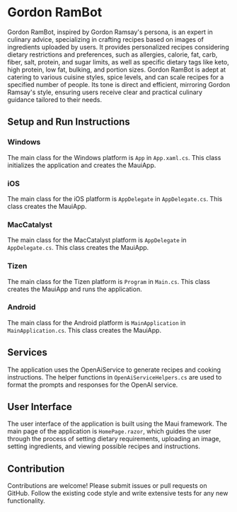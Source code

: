 # Gordon RamBot

Gordon RamBot, inspired by Gordon Ramsay's persona, is an expert in culinary advice, specializing in crafting recipes based on images of ingredients uploaded by users. It provides personalized recipes considering dietary restrictions and preferences, such as allergies, calorie, fat, carb, fiber, salt, protein, and sugar limits, as well as specific dietary tags like keto, high protein, low fat, bulking, and portion sizes. Gordon RamBot is adept at catering to various cuisine styles, spice levels, and can scale recipes for a specified number of people. Its tone is direct and efficient, mirroring Gordon Ramsay's style, ensuring users receive clear and practical culinary guidance tailored to their needs.

## Setup and Run Instructions

### Windows
The main class for the Windows platform is `App` in `App.xaml.cs`. This class initializes the application and creates the MauiApp.

### iOS
The main class for the iOS platform is `AppDelegate` in `AppDelegate.cs`. This class creates the MauiApp.

### MacCatalyst
The main class for the MacCatalyst platform is `AppDelegate` in `AppDelegate.cs`. This class creates the MauiApp.

### Tizen
The main class for the Tizen platform is `Program` in `Main.cs`. This class creates the MauiApp and runs the application.

### Android
The main class for the Android platform is `MainApplication` in `MainApplication.cs`. This class creates the MauiApp.

## Services
The application uses the OpenAiService to generate recipes and cooking instructions. The helper functions in `OpenAiServiceHelpers.cs` are used to format the prompts and responses for the OpenAI service.

## User Interface
The user interface of the application is built using the Maui framework. The main page of the application is `HomePage.razor`, which guides the user through the process of setting dietary requirements, uploading an image, setting ingredients, and viewing possible recipes and instructions.

## Contribution
Contributions are welcome! Please submit issues or pull requests on GitHub. Follow the existing code style and write extensive tests for any new functionality.
